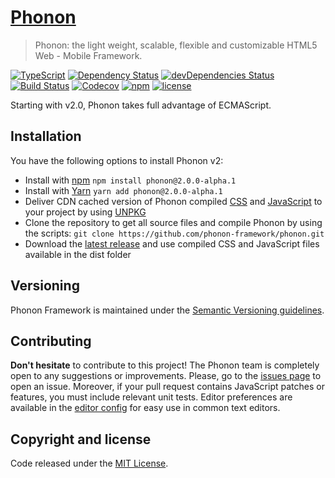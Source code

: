 # [Phonon](http://phonon.quarkdev.com)

> Phonon: the light weight, scalable, flexible and customizable HTML5 Web - Mobile Framework.

[![TypeScript](https://badges.frapsoft.com/typescript/code/typescript.svg?v=101)](https://github.com/ellerbrock/typescript-badges/)
[![Dependency Status](https://david-dm.org/phonon-framework/phonon.svg)](https://david-dm.org/phonon-framework/phonon)
[![devDependencies Status](https://david-dm.org/phonon-framework/phonon/dev-status.svg)](https://david-dm.org/phonon-framework/phonon)
[![Build Status](https://img.shields.io/travis/phonon-framework/phonon.svg?style=flat-square)](https://travis-ci.org/phonon-framework/phonon)
[![Codecov](https://codecov.io/gh/phonon-framework/phonon/branch/master/graph/badge.svg)](https://codecov.io/gh/phonon-framework/phonon)
[![npm](https://img.shields.io/npm/v/phonon.svg?style=flat-square)]()
[![license](https://img.shields.io/github/license/quark-dev/phonon.svg?style=flat-square)]()


Starting with v2.0, Phonon takes full advantage of ECMAScript.

## Installation

You have the following options to install Phonon v2:

- Install with [npm](https://www.npmjs.com/package/phonon) `npm install phonon@2.0.0-alpha.1`
- Install with [Yarn](https://yarnpkg.com/en/package/phonon) `yarn add phonon@2.0.0-alpha.1`
- Deliver CDN cached version of Phonon compiled [CSS](https://unpkg.com/phonon@2.0.0-alpha.1/dist/css/) and [JavaScript](https://unpkg.com/phonon@2.0.0-alpha.1/dist/js/) to your project by using [UNPKG](https://unpkg.com/phonon@2.0.0-alpha.1/)
- Clone the repository to get all source files and compile Phonon by using the scripts: `git clone https://github.com/phonon-framework/phonon.git`
- Download the [latest release](https://github.com/phonon-framework/phonon/releases) and use compiled CSS and JavaScript files available in the dist folder

## Versioning

Phonon Framework is maintained under the [Semantic Versioning guidelines](http://semver.org/).


## Contributing

**Don't hesitate** to contribute to this project! The Phonon team is completely open to any suggestions or improvements. Please, go to the [issues page](https://github.com/phonon-framework/phonon/issues) to open an issue.
Moreover, if your pull request contains JavaScript patches or features, you must include relevant unit tests.
Editor preferences are available in the [editor config](https://github.com/phonon-framework/phonon/blob/master/.editorconfig) for easy use in common text editors.


## Copyright and license

Code released under the [MIT License](https://github.com/phonon-framework/phonon/blob/master/LICENSE).
